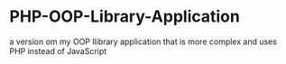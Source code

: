 # PHP-OOP-Library-Application
 a version om my OOP llibrary application that is more complex and uses PHP instead of JavaScript
